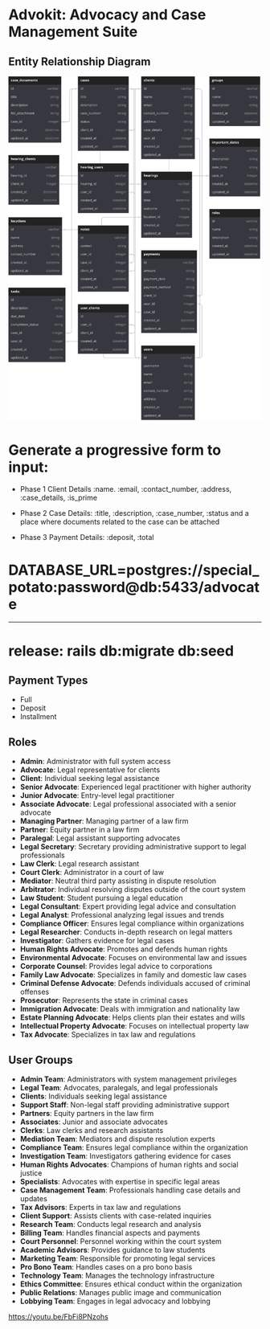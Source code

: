 # Advokit: Advocacy and Case Management Suite

## Entity Relationship Diagram

![ERD Diagram](./erd.svg)

# Generate a progressive form to input: 
- Phase 1 Client Details :name. :email, :contact_number, :address, :case_details, :is_prime

- Phase 2 Case Details: :title, :description, :case_number, :status and a place where documents related to the case can be attached

- Phase 3 Payment Details: :deposit, :total

# DATABASE_URL=postgres://special_potato:password@db:5433/advocate

*****

# release: rails db:migrate db:seed

## Payment Types
- Full
- Deposit
- Installment

## Roles

- **Admin**: Administrator with full system access
- **Advocate**: Legal representative for clients
- **Client**: Individual seeking legal assistance
- **Senior Advocate**: Experienced legal practitioner with higher authority
- **Junior Advocate**: Entry-level legal practitioner
- **Associate Advocate**: Legal professional associated with a senior advocate
- **Managing Partner**: Managing partner of a law firm
- **Partner**: Equity partner in a law firm
- **Paralegal**: Legal assistant supporting advocates
- **Legal Secretary**: Secretary providing administrative support to legal professionals
- **Law Clerk**: Legal research assistant
- **Court Clerk**: Administrator in a court of law
- **Mediator**: Neutral third party assisting in dispute resolution
- **Arbitrator**: Individual resolving disputes outside of the court system
- **Law Student**: Student pursuing a legal education
- **Legal Consultant**: Expert providing legal advice and consultation
- **Legal Analyst**: Professional analyzing legal issues and trends
- **Compliance Officer**: Ensures legal compliance within organizations
- **Legal Researcher**: Conducts in-depth research on legal matters
- **Investigator**: Gathers evidence for legal cases
- **Human Rights Advocate**: Promotes and defends human rights
- **Environmental Advocate**: Focuses on environmental law and issues
- **Corporate Counsel**: Provides legal advice to corporations
- **Family Law Advocate**: Specializes in family and domestic law cases
- **Criminal Defense Advocate**: Defends individuals accused of criminal offenses
- **Prosecutor**: Represents the state in criminal cases
- **Immigration Advocate**: Deals with immigration and nationality law
- **Estate Planning Advocate**: Helps clients plan their estates and wills
- **Intellectual Property Advocate**: Focuses on intellectual property law
- **Tax Advocate**: Specializes in tax law and regulations


## User Groups

- **Admin Team**: Administrators with system management privileges
- **Legal Team**: Advocates, paralegals, and legal professionals
- **Clients**: Individuals seeking legal assistance
- **Support Staff**: Non-legal staff providing administrative support
- **Partners**: Equity partners in the law firm
- **Associates**: Junior and associate advocates
- **Clerks**: Law clerks and research assistants
- **Mediation Team**: Mediators and dispute resolution experts
- **Compliance Team**: Ensures legal compliance within the organization
- **Investigation Team**: Investigators gathering evidence for cases
- **Human Rights Advocates**: Champions of human rights and social justice
- **Specialists**: Advocates with expertise in specific legal areas
- **Case Management Team**: Professionals handling case details and updates
- **Tax Advisors**: Experts in tax law and regulations
- **Client Support**: Assists clients with case-related inquiries
- **Research Team**: Conducts legal research and analysis
- **Billing Team**: Handles financial aspects and payments
- **Court Personnel**: Personnel working within the court system
- **Academic Advisors**: Provides guidance to law students
- **Marketing Team**: Responsible for promoting legal services
- **Pro Bono Team**: Handles cases on a pro bono basis
- **Technology Team**: Manages the technology infrastructure
- **Ethics Committee**: Ensures ethical conduct within the organization
- **Public Relations**: Manages public image and communication
- **Lobbying Team**: Engages in legal advocacy and lobbying

https://youtu.be/FbFi8PNzohs